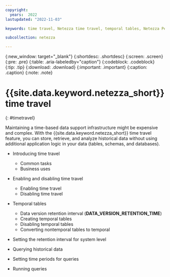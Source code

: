 ```yaml
---
copyright:
  years:  2022
lastupdated: "2022-11-03"

keywords: time travel, Netezza time travel, temporal tables, Netezza Performance Server time travel, retention interval, retention time interval, enabling time travel, disabling time travel

subcollection: netezza

---
```


{:new_window: target="_blank"}
{:shortdesc: .shortdesc}
{:screen: .screen}
{:pre: .pre}
{:table: .aria-labeledby="caption"}
{:codeblock: .codeblock}
{:tip: .tip}
{:download: .download}
{:important: .important}
{:caption: .caption}
{:note: .note}

# {{site.data.keyword.netezza_short}} time travel
{: #timetravel}

Maintaining a time-based data support infrastructure might be expensive and complex. With the {{site.data.keyword.netezza_short}} time travel feature, you can store, retrieve, and analyze historical data without using additional application logic in your data (tables, schemas, and databases).

- Introducing time travel
    - Common tasks
    - Business uses

- Enabling and disabling time travel
    - Enabling time travel
    - Disabling time travel

- Temporal tables
    - Data version retention interval (**DATA_VERSION_RETENTION_TIME**)
    - Creating temporal tables
    - Disabling temporal tables
    - Converting nontemporal tables to temporal


- Setting the retention interval for system level


- Querying historical data

- Setting time periods for queries

- Running queries
